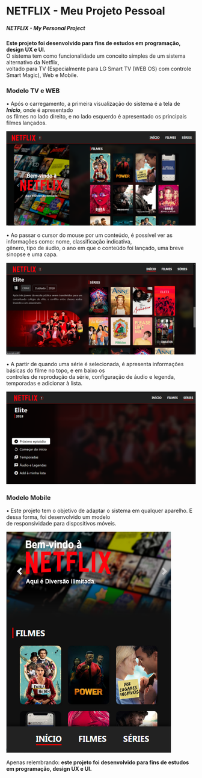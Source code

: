 <h1>NETFLIX - Meu Projeto Pessoal</h1>
</hr>
<h5>NETFLIX - My Personal Project</h5>

<p><b>Este projeto foi desenvolvido para fins de estudos em programação, design UX e UI.</b></br>
O sistema tem como funcionalidade um conceito simples de um sistema alternativo da Netflix,</br>
voltado para TV (Especialmente para LG Smart TV (WEB OS) com controle Smart Magic), Web e Mobile.</p>

<h3>Modelo TV e WEB</h3>
<p>• Após o carregamento, a primeira visualização do sistema é a tela de <em><b>Inicio</b></em>, onde é apresentado</br>
os filmes no lado direito, e no lado esquerdo é apresentado os principais filmes lançados.</p>
<img src="https://raw.githubusercontent.com/myjefferson/NETFLIX-MyPersonalProject/main/assets/images/interface/t1.png">
</br>

<p>• Ao passar o cursor do mouse por um conteúdo, é possível ver as informações como: nome, classificação indicativa,</br>
gênero, tipo de áudio, o ano em que o conteúdo foi lançado, uma breve sinopse e uma capa.</p>
<img src="https://raw.githubusercontent.com/myjefferson/NETFLIX-MyPersonalProject/main/assets/images/interface/t6.png">
</br>

<p>• A partir de quando uma série é selecionada, é apresenta informações básicas do filme no topo, e em baixo os</br> 
controles de reprodução da série, configuração de áudio e legenda, temporadas e adicionar à lista.</p>
<img src="https://raw.githubusercontent.com/myjefferson/NETFLIX-MyPersonalProject/main/assets/images/interface/t3.png">
</br>

<h3>Modelo Mobile</h3>
<p>• Este projeto tem o objetivo de adaptar o sistema em qualquer aparelho. E dessa forma, foi desenvolvido um modelo</br>
de responsividade para dispositivos móveis.</p>
<img src="https://raw.githubusercontent.com/myjefferson/NETFLIX-MyPersonalProject/main/assets/images/interface/t4.png">
</br>

</hr>
<p>Apenas relembrando: <b>este projeto foi desenvolvido para fins de estudos em programação, design UX e UI.</b></br>
